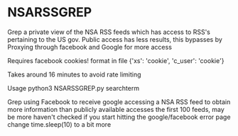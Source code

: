 # NSARSSGREP
Grep a private view of the NSA RSS feeds which has access to RSS's pertaining to the US gov. Public access has less results, this bypasses by Proxying through facebook and Google for more access

Requires facebook cookies! format in file {'xs': 'cookie', 'c_user': 'cookie'}

Takes around 16 minutes to avoid rate limiting

Usage python3 NSARSSGREP.py searchterm


Grep using Facebook to receive google accessing a NSA RSS feed to obtain more information than publicly available
accesses the first 100 feeds, may be more haven't checked
if you start hitting the google/facebook error page change time.sleep(10) to a bit more
